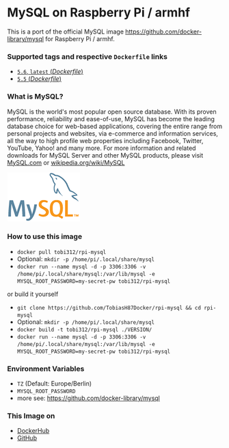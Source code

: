 # MySQL on Raspberry Pi / armhf

This is a port of the official MySQL image https://github.com/docker-library/mysql for Raspberry Pi / armhf.

### Supported tags and respective `Dockerfile` links
-	[`5.6`, `latest` (*Dockerfile*)](https://github.com/TobiasH87Docker/rpi-mysql/blob/master/5.6/Dockerfile)
-	[`5.5` (*Dockerfile*)](https://github.com/TobiasH87Docker/rpi-mysql/blob/master/5.5/Dockerfile)

### What is MySQL?
MySQL is the world's most popular open source database. With its proven performance, reliability and ease-of-use, MySQL has become the leading database choice for web-based applications, covering the entire range from personal projects and websites, via e-commerce and information services, all the way to high profile web properties including Facebook, Twitter, YouTube, Yahoo! and many more.
For more information and related downloads for MySQL Server and other MySQL products, please visit [MySQL.com](https://www.mysql.com/) or [wikipedia.org/wiki/MySQL](https://en.wikipedia.org/wiki/MySQL)

![logo](https://raw.githubusercontent.com/docker-library/docs/master/mysql/logo.png)

### How to use this image
* ``` docker pull tobi312/rpi-mysql ```
* Optional: ``` mkdir -p /home/pi/.local/share/mysql ```
* ``` docker run --name mysql -d -p 3306:3306 -v /home/pi/.local/share/mysql:/var/lib/mysql -e MYSQL_ROOT_PASSWORD=my-secret-pw tobi312/rpi-mysql ``` 

or build it yourself
* ``` git clone https://github.com/TobiasH87Docker/rpi-mysql && cd rpi-mysql ```
* Optional: ``` mkdir -p /home/pi/.local/share/mysql ```
* ``` docker build -t tobi312/rpi-mysql ./VERSION/ ``` 
* ``` docker run --name mysql -d -p 3306:3306 -v /home/pi/.local/share/mysql:/var/lib/mysql -e MYSQL_ROOT_PASSWORD=my-secret-pw tobi312/rpi-mysql ``` 

### Environment Variables
* `TZ` (Default: Europe/Berlin)
* `MYSQL_ROOT_PASSWORD`
* more see: https://github.com/docker-library/mysql

### This Image on
* [DockerHub](https://hub.docker.com/r/tobi312/rpi-mysql/)
* [GitHub](https://github.com/TobiasH87Docker/rpi-mysql)
